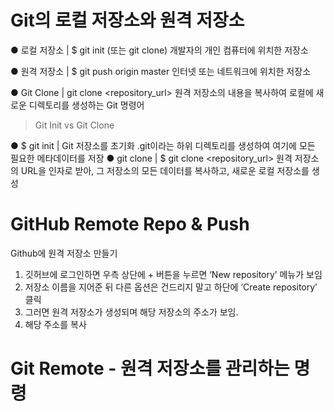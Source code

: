 # Git의 로컬 저장소와 원격 저장소

● 로컬 저장소 | $ git init (또는 git clone)
개발자의 개인 컴퓨터에 위치한 저장소

● 원격 저장소 | $ git push origin master
인터넷 또는 네트워크에 위치한 저장소

● Git Clone | git clone <repository_url>
원격 저장소의 내용을 복사하여 로컬에 새로운 디렉토리를 생성하는 Git 명령어

> Git Init vs Git Clone

● $ git init | Git 저장소를 초기화
.git이라는 하위 디렉토리를 생성하여 여기에 모든 필요한 메타데이터를 저장
● git clone | $ git clone <repository_url>
원격 저장소의 URL을 인자로 받아, 그 저장소의 모든 데이터를 복사하고, 새로운 로컬 저장소를 생성

# GitHub Remote Repo & Push

Github에 원격 저장소 만들기
1. 깃허브에 로그인하면 우측 상단에 + 버튼을 누르면 ‘New repository’ 메뉴가 보임
2. 저장소 이름을 지어준 뒤 다른 옵션은 건드리지 말고 하단에 ‘Create repository’  클릭
3. 그러면 원격 저장소가 생성되며 해당 저장소의 주소가 보임.
4. 해당 주소를 복사

# Git Remote - 원격 저장소를 관리하는 명령
